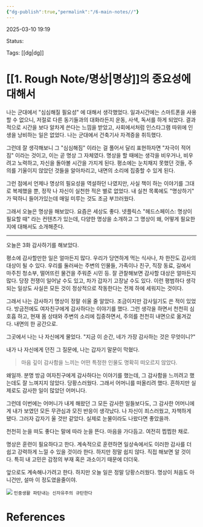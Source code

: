 ```yaml
---
{"dg-publish":true,"permalink":"/6-main-notes//"}
---
```


2025-03-10 19:19

Status: 

Tags: [[dg\|dg]] 

# [[1. Rough Note/명상\|명상]]의 중요성에 대해서
나는 군대에서 "심심해질 필요성" 에 대해서 생각했었다. 일과시간에는 스마트폰을 사용할 수 없으니, 저절로 다른 동기들과의 대화라든지 운동, 사색, 독서를 하게 되었다. 결과적으로 시간을 보다 알차게 쓴다는 느낌을 받았고, 사회에서처럼 인스타그램 따위에 인생을 낭비하는 일은 없었다. 나는 군대에서 건축기사 자격증을 취득했다.

그런데 잘 생각해보니 그 "심심해짐" 이라는 걸 풀어서 달리 표현하자면 "자극이 적어짐" 이라는 것이고, 이는 곧 명상 그 자체였다. 명상을 할 때에는 생각을 비우거나, 비우려고 노력하고, 자신을 돌아볼 시간을 가지게 된다. 평소에는 눈치채지 못했던 것들, 주의를 기울이지 않았던 것들을 알아차리고, 내면의 소리에 집중할 수 있게 된다.

그런 점에서 언제나 명상의 필요성을 역설하던 나였지만, 사실 책이 하는 이야기를 그대로 복제했을 뿐, 정작 나 자신이 실천한 적은 별로 없었다. 내 실천 목록에도 "명상하기" 가 떡하니 들어가있는데 매일 미루는 것도 조금 부끄러웠다.

그래서 오늘은 명상을 해보았다. 요즘은 세상도 좋다. 넷플릭스 "헤드스페이스: 명상이 필요할 때" 라는 컨텐츠가 있는데, 다양한 명상을 소개하고 그 명상이 왜, 어떻게 필요한지에 대해서도 소개해준다.

---

오늘은 3화 감사하기를 해보았다.

평소에 감사할만한 일은 얼마든지 많다. 우리가 당연하게 먹는 식사나, 차 한잔도 감사의 대상이 될 수 있다. 우리를 둘러싸는 주변의 인물들, 가족이나 친구, 직장 동료, 길에서 마주친 청소부, 떨어뜨린 물건을 주워준 시민 등. 잘 관찰해보면 감사할 대상은 얼마든지 많다. 당장 전쟁이 일어날 수도 있고, 차가 갑자기 고장날 수도 있다. 이런 평범하다 생각되는 일상도 사실은 모든 것이 정상적으로 작동한다는 전제 하에 세워지는 것이다.

그래서 나는 감사하기 명상이 정말 쉬울 줄 알았다. 조금이지만 감사일기도 쓴 적이 있었다. 방금전에도 여자친구에게 감사하다는 이야기를 했다. 그런 생각을 하면서 천천히 심호흡 하고, 현재 몸 상태와 주변의 소리에 집중하면서, 주의를 천천히 내면으로 옮겨갔다. 내면의 한 공간으로.

그곳에서 나는 나 자신에게 물었다. "지금 이 순간, 네가 가장 감사하는 것은 무엇이니?"

내가 나 자신에게 던진 그 질문에, 나는 갑자기 말문이 막혔다.

>  마음 깊이 감사함을 느끼는 어떤 특정한 인물도 명확히 떠오르지 않았다. 

왜일까. 분명 방금 여자친구에게 감사하다는 이야기를 했는데, 그 감사함을 느끼려고 했는데도 잘 느껴지지 않았다. 당황스러웠다. 그래서 어머니를 떠올리려 했다. 흔하지만 실제로도 감사한 일이 많았던 어머니다.

그런데 이번에는 어머니가 내게 해왔던 그 모든 감사한 일들보다도, 그 감사한 어머니에게 내가 보였던 모든 무관심과 모진 반응이 생각났다. 나 자신이 죄스러웠고, 자책하게 됐다. 그러자 갑자기 울 것만 같았다. 실제로 눈물이라도 나왔다면 좋았을까.

천천히 눈을 떠도 좋다는 말에 따라 눈을 뜬다. 마음을 가다듬고. 여전히 찝찝한 채로.

명상은 훈련이 필요하다고 한다. 계속적으로 훈련하면 일상속에서도 이러한 감사를 더 쉽고 강력하게 느낄 수 있을 것이라 한다. 하지만 정말 쉽지 않다. 직접 해보면 알 것이다. 특히 내 고민은 감정의 부재 혹은 과소이기 때문에 더더욱.

앞으로도 계속해나가려고 한다. 하지만 오늘 일은 정말 당황스러웠다. 명상이 처음도 아니건만, 설마 이 정도였을줄이야.

![](https://blog.kakaocdn.net/dn/cWR4Ck/btsMjpG1n0W/d9EmPlnWLNsEDwphTA4wv0/img.jpg)
`민중생활 파탄내는 신자유주의 규탄한다` 
# References